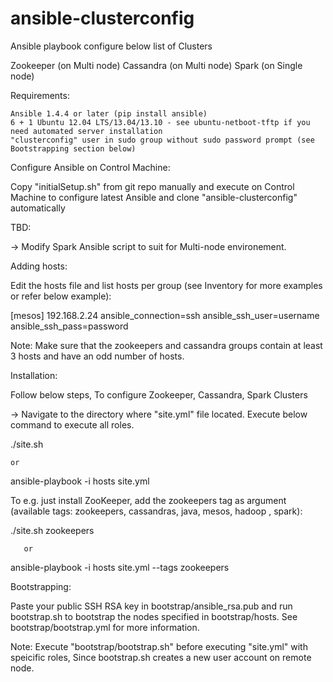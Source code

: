 ansible-clusterconfig
=====================

Ansible playbook configure below list of Clusters

Zookeeper (on Multi node)
Cassandra (on Multi node)
Spark     (on Single node)


Requirements:

    Ansible 1.4.4 or later (pip install ansible)
    6 + 1 Ubuntu 12.04 LTS/13.04/13.10 - see ubuntu-netboot-tftp if you need automated server installation
    "clusterconfig" user in sudo group without sudo password prompt (see Bootstrapping section below)
    
Configure Ansible on Control Machine:

 Copy "initialSetup.sh" from git repo manually and execute on Control Machine to configure latest Ansible and clone "ansible-clusterconfig" automatically
    
TBD: 

-> Modify Spark Ansible script to suit for Multi-node environement.
	
Adding hosts:

Edit the hosts file and list hosts per group (see Inventory for more examples or refer below example):

[mesos]
192.168.2.24 ansible_connection=ssh ansible_ssh_user=username ansible_ssh_pass=password

Note: Make sure that the zookeepers and cassandra groups contain at least 3 hosts and have an odd number of hosts.


Installation:

Follow below steps, To configure Zookeeper, Cassandra, Spark Clusters

-> Navigate to the directory where "site.yml" file located. Execute below command to execute all roles.

./site.sh

    or 

ansible-playbook -i hosts site.yml



To e.g. just install ZooKeeper, add the zookeepers tag as argument (available tags: zookeepers, cassandras, java, mesos, hadoop , spark):

./site.sh zookeepers

       or

ansible-playbook -i hosts site.yml --tags zookeepers


Bootstrapping:

Paste your public SSH RSA key in bootstrap/ansible_rsa.pub and run bootstrap.sh to bootstrap the nodes specified in bootstrap/hosts. See bootstrap/bootstrap.yml for more information.

Note: Execute "bootstrap/bootstrap.sh" before executing "site.yml" with speicific roles, Since bootstrap.sh creates a new user account on remote node.
